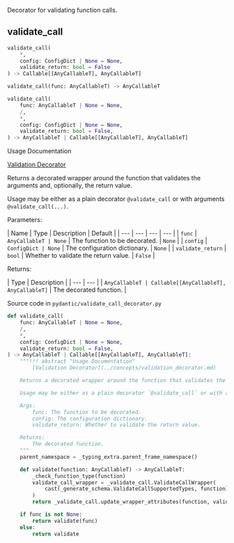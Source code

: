 Decorator for validating function calls.

## validate_call

```python
validate_call(
    *,
    config: ConfigDict | None = None,
    validate_return: bool = False
) -> Callable[[AnyCallableT], AnyCallableT]

```

```python
validate_call(func: AnyCallableT) -> AnyCallableT

```

```python
validate_call(
    func: AnyCallableT | None = None,
    /,
    *,
    config: ConfigDict | None = None,
    validate_return: bool = False,
) -> AnyCallableT | Callable[[AnyCallableT], AnyCallableT]

```

Usage Documentation

[Validation Decorator](../../concepts/validation_decorator/)

Returns a decorated wrapper around the function that validates the arguments and, optionally, the return value.

Usage may be either as a plain decorator `@validate_call` or with arguments `@validate_call(...)`.

Parameters:

| Name | Type | Description | Default | | --- | --- | --- | --- | | `func` | `AnyCallableT | None` | The function to be decorated. | `None` | | `config` | `ConfigDict | None` | The configuration dictionary. | `None` | | `validate_return` | `bool` | Whether to validate the return value. | `False` |

Returns:

| Type | Description | | --- | --- | | `AnyCallableT | Callable[[AnyCallableT], AnyCallableT]` | The decorated function. |

Source code in `pydantic/validate_call_decorator.py`

```python
def validate_call(
    func: AnyCallableT | None = None,
    /,
    *,
    config: ConfigDict | None = None,
    validate_return: bool = False,
) -> AnyCallableT | Callable[[AnyCallableT], AnyCallableT]:
    """!!! abstract "Usage Documentation"
        [Validation Decorator](../concepts/validation_decorator.md)

    Returns a decorated wrapper around the function that validates the arguments and, optionally, the return value.

    Usage may be either as a plain decorator `@validate_call` or with arguments `@validate_call(...)`.

    Args:
        func: The function to be decorated.
        config: The configuration dictionary.
        validate_return: Whether to validate the return value.

    Returns:
        The decorated function.
    """
    parent_namespace = _typing_extra.parent_frame_namespace()

    def validate(function: AnyCallableT) -> AnyCallableT:
        _check_function_type(function)
        validate_call_wrapper = _validate_call.ValidateCallWrapper(
            cast(_generate_schema.ValidateCallSupportedTypes, function), config, validate_return, parent_namespace
        )
        return _validate_call.update_wrapper_attributes(function, validate_call_wrapper.__call__)  # type: ignore

    if func is not None:
        return validate(func)
    else:
        return validate

```
